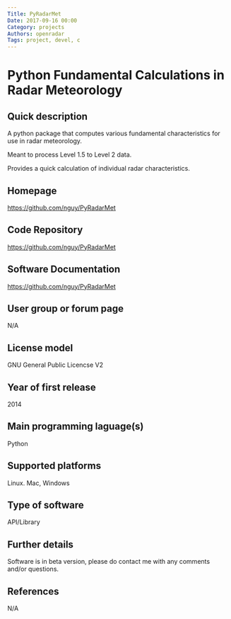```yaml
---
Title: PyRadarMet
Date: 2017-09-16 00:00
Category: projects
Authors: openradar
Tags: project, devel, c
---
```


# Python Fundamental Calculations in Radar Meteorology

## Quick description
A python package that computes various fundamental characteristics for use in radar meteorology.

Meant to process Level 1.5 to Level 2 data.

Provides a quick calculation of individual radar characteristics.

## Homepage
<https://github.com/nguy/PyRadarMet>

## Code Repository
https://github.com/nguy/PyRadarMet

## Software Documentation
<https://github.com/nguy/PyRadarMet>

## User group or forum page
N/A

## License model
GNU General Public Licencse V2

## Year of first release
2014

## Main programming laguage(s)
Python

## Supported platforms
Linux. Mac, Windows

## Type of software
API/Library

## Further details
Software is in beta version, please do contact me with any comments and/or questions.

## References
N/A

